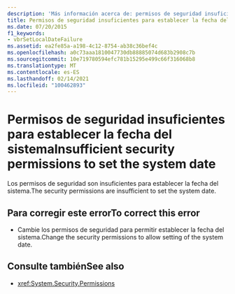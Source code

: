 ```yaml
---
description: 'Más información acerca de: permisos de seguridad insuficientes para establecer la fecha del sistema'
title: Permisos de seguridad insuficientes para establecer la fecha del sistema
ms.date: 07/20/2015
f1_keywords:
- vbrSetLocalDateFailure
ms.assetid: ea2fe85a-a198-4c12-8754-ab38c36bef4c
ms.openlocfilehash: a0c73aaa1810047730db88885074d683b2908c7b
ms.sourcegitcommit: 10e719780594efc781b15295e499c66f316068b8
ms.translationtype: MT
ms.contentlocale: es-ES
ms.lasthandoff: 02/14/2021
ms.locfileid: "100462893"
---
```

# <a name="insufficient-security-permissions-to-set-the-system-date"></a><span data-ttu-id="34135-103">Permisos de seguridad insuficientes para establecer la fecha del sistema</span><span class="sxs-lookup"><span data-stu-id="34135-103">Insufficient security permissions to set the system date</span></span>

<span data-ttu-id="34135-104">Los permisos de seguridad son insuficientes para establecer la fecha del sistema.</span><span class="sxs-lookup"><span data-stu-id="34135-104">The security permissions are insufficient to set the system date.</span></span>  
  
## <a name="to-correct-this-error"></a><span data-ttu-id="34135-105">Para corregir este error</span><span class="sxs-lookup"><span data-stu-id="34135-105">To correct this error</span></span>  
  
- <span data-ttu-id="34135-106">Cambie los permisos de seguridad para permitir establecer la fecha del sistema.</span><span class="sxs-lookup"><span data-stu-id="34135-106">Change the security permissions to allow setting of the system date.</span></span>  
  
## <a name="see-also"></a><span data-ttu-id="34135-107">Consulte también</span><span class="sxs-lookup"><span data-stu-id="34135-107">See also</span></span>

- <xref:System.Security.Permissions>
